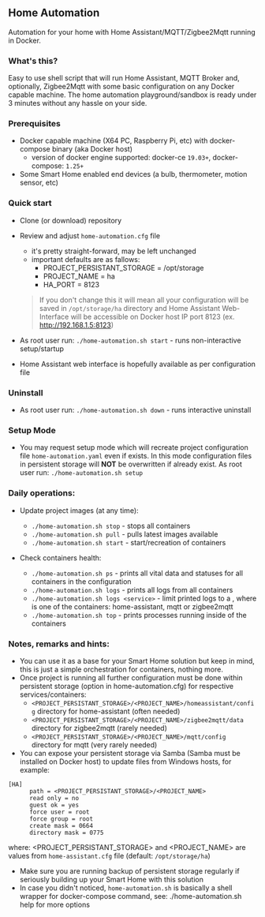 ## Home Automation
Automation for your home with Home Assistant/MQTT/Zigbee2Mqtt running in Docker.

### What's this?
Easy to use shell script that will run Home Assistant, MQTT Broker and, optionally, Zigbee2Mqtt with some basic configuration on any Docker capable machine.
The home automation playground/sandbox is ready under 3 minutes without any hassle on your side.

### Prerequisites
- Docker capable machine (X64 PC, Raspberry Pi, etc) with docker-compose binary (aka Docker host)
  - version of docker engine supported: docker-ce `19.03+`, docker-compose: `1.25+`
- Some Smart Home enabled end devices (a bulb, thermometer, motion sensor, etc)

### Quick start
- Clone (or download) repository
- Review and adjust `home-automation.cfg` file
    - it's pretty straight-forward, may be left unchanged
    - important defaults are as fallows:
        - PROJECT_PERSISTANT_STORAGE = /opt/storage
        - PROJECT_NAME = ha
        - HA_PORT = 8123
        
     > If you don't change this it will mean all your configuration will be saved in `/opt/storage/ha` directory and Home Assistant Web-Interface will be accessible on Docker host IP port 8123 (ex. http://192.168.1.5:8123)
- As root user run: `./home-automation.sh start` - runs non-interactive setup/startup
- Home Assistant web interface is hopefully available as per configuration file

### Uninstall
- As root user run: `./home-automation.sh down` - runs interactive uninstall

### Setup Mode
- You may request setup mode which will recreate project configuration file `home-automation.yaml` even if exists.
In this mode configuration files in persistent storage will __NOT__ be overwritten if already exist.
As root user run: `./home-automation.sh setup`

### Daily operations:
- Update project images (at any time):
  - `./home-automation.sh stop`  - stops all containers
  - `./home-automation.sh pull`  - pulls latest images available
  - `./home-automation.sh start` - start/recreation of containers

- Check containers health:
  - `./home-automation.sh ps`  - prints all vital data and statuses for all containers in the configuration
  - `./home-automation.sh logs`  - prints all logs from all containers
  - `./home-automation.sh logs <service>`  - limit printed logs to a <service>, where <service> is one of the containers: home-assistant, mqtt or zigbee2mqtt
  - `./home-automation.sh top` - prints processes running inside of the containers

### Notes, remarks and hints:
- You can use it as a base for your Smart Home solution but keep in mind, this is just a simple orchestration for containers, nothing more.
- Once project is running all further configuration must be done within persistent storage (option in home-automation.cfg) for respective services/containers:
    - `<PROJECT_PERSISTANT_STORAGE>/<PROJECT_NAME>/homeassistant/config` directory for home-assistant (often needed)
    - `<PROJECT_PERSISTANT_STORAGE>/<PROJECT_NAME>/zigbee2mqtt/data` directory for zigbee2mqtt (rarely needed)
    - `<PROJECT_PERSISTANT_STORAGE>/<PROJECT_NAME>/mqtt/config` directory for mqtt (very rarely needed)
- You can expose your persistent storage via Samba (Samba must be installed on Docker host) to update files from Windows hosts, for example:
```
[HA]
      path = <PROJECT_PERSISTANT_STORAGE>/<PROJECT_NAME>
      read only = no
      guest ok = yes
      force user = root
      force group = root
      create mask = 0664
      directory mask = 0775
```
  where: <PROJECT_PERSISTANT_STORAGE> and <PROJECT_NAME> are values from `home-assistant.cfg` file (default: `/opt/storage/ha`)
- Make sure you are running backup of persistent storage regularly if seriously building up your Smart Home with this solution
- In case you didn't noticed, `home-automation.sh` is basically a shell wrapper for docker-compose command, see: ./home-automation.sh help for more options
